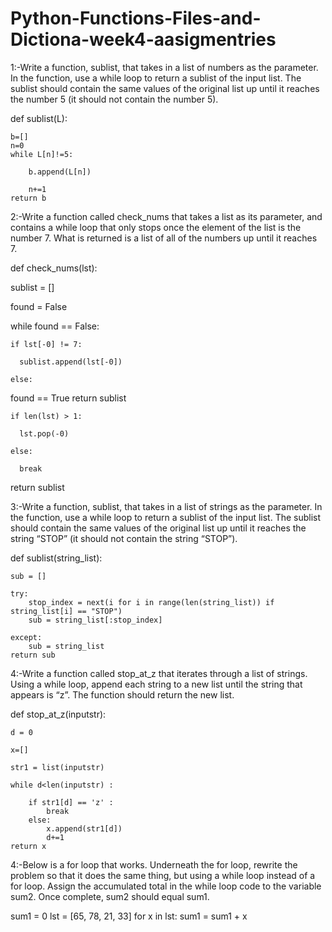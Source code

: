 # Python-Functions-Files-and-Dictiona-week4-aasigmentries
1:-Write a function, sublist, that takes in a list of numbers as the parameter. In the function, use a while loop to return a sublist of the input list. The sublist should contain the same values of the original list up until it reaches the number 5 (it should not contain the number 5).



def sublist(L):

    b=[]
    n=0
    while L[n]!=5:

        b.append(L[n])

        n+=1
    return b

        


2:-Write a function called check_nums that takes a list as its parameter, and contains a while loop that only stops once the element of the list is the number 7. What is returned is a list of all of the numbers up until it reaches 7.




def check_nums(lst):

  sublist = []

  found = False

  while found == False:

    if lst[-0] != 7:

      sublist.append(lst[-0])

    else:
 found == True
      return sublist
      
      
      
      
      

    if len(lst) > 1:

      lst.pop(-0)

    else:

      break

  return sublist



3:-Write a function, sublist, that takes in a list of strings as the parameter. In the function, use a while loop to return a sublist of the input list. The sublist should contain the same values of the original list up until it reaches the string “STOP” (it should not contain the string “STOP”).



def sublist(string_list):

    sub = []

    try:
        stop_index = next(i for i in range(len(string_list)) if string_list[i] == "STOP")
        sub = string_list[:stop_index]

    except:
        sub = string_list
    return sub


4:-Write a function called stop_at_z that iterates through a list of strings. Using a while loop, append each string to a new list until the string that appears is “z”. The function should return the new list.



def stop_at_z(inputstr):

    d = 0 

    x=[]

    str1 = list(inputstr)

    while d<len(inputstr) :      

        if str1[d] == 'z' :
            break 
        else:           
            x.append(str1[d])
            d+=1
    return x 


4:-Below is a for loop that works. Underneath the for loop, rewrite the problem so that it does the same thing, but using a while loop instead of a for loop. Assign the accumulated total in the while loop code to the variable sum2. Once complete, sum2 should equal sum1.



sum1 = 0
lst = [65, 78, 21, 33]
for x in lst:
    sum1 = sum1 + x


